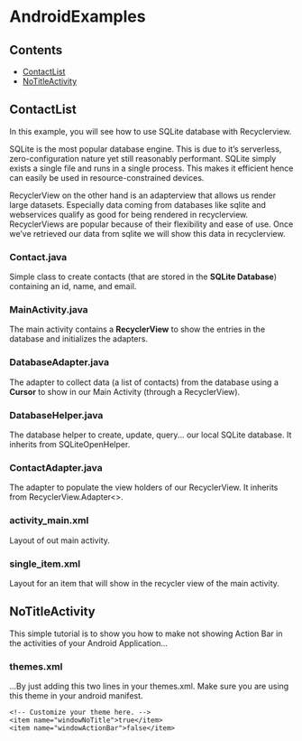 # AndroidExamples

## Contents
- [ContactList](#contactlist) 
- [NoTitleActivity](#notitleactivity) 

## ContactList

In this example, you will see how to use SQLite database with Recyclerview.

SQLite is the most popular database engine. This is due to it’s serverless, zero-configuration nature yet still reasonably performant. SQLite simply exists a single file and runs in a single process. This makes it efficient hence can easily be used in resource-constrained devices.

RecyclerView on the other hand is an adapterview that allows us render large datasets. Especially data coming from databases like sqlite and webservices qualify as good for being rendered in recyclerview. RecyclerViews are popular because of their flexibility and ease of use. Once we’ve retrieved our data from sqlite we will show this data in recyclerview. 

### Contact.java

Simple class to create contacts (that are stored in the **SQLite Database**) containing an id, name, and email.

### MainActivity.java

The main activity contains a **RecyclerView** to show the entries in the database and initializes the adapters.

### DatabaseAdapter.java

The adapter to collect data (a list of contacts) from the database using a **Cursor** to show in our Main Activity (through a RecyclerView).

### DatabaseHelper.java

The database helper to create, update, query... our local SQLite database. It inherits from SQLiteOpenHelper.

### ContactAdapter.java

The adapter to populate the view holders of our RecyclerView. It inherits from RecyclerView.Adapter<>.

### activity_main.xml

Layout of out main activity.

### single_item.xml

Layout for an item that will show in the recycler view of the main activity.

## NoTitleActivity

This simple tutorial is to show you how to make not showing Action Bar in the activities of your Android Application...

### themes.xml

...By just adding this two lines in your themes.xml. Make sure you are using this theme in your android manifest.
```
<!-- Customize your theme here. -->
<item name="windowNoTitle">true</item>
<item name="windowActionBar">false</item>
```
